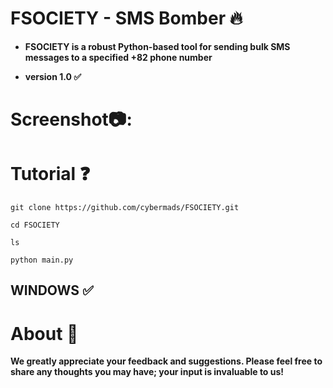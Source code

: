 # FSOCIETY - SMS Bomber 🔥
- **FSOCIETY is a robust Python-based tool for sending bulk SMS messages to a specified +82 phone number**

- **version 1.0 ✅**

# Screenshot📷:



# Tutorial ❓
```
git clone https://github.com/cybermads/FSOCIETY.git
```
```
cd FSOCIETY
```
```
ls
```
```
python main.py
```
## WINDOWS ✅

# About 🤑
**We greatly appreciate your feedback and suggestions. Please feel free to share any thoughts you may have; your input is invaluable to us!**



